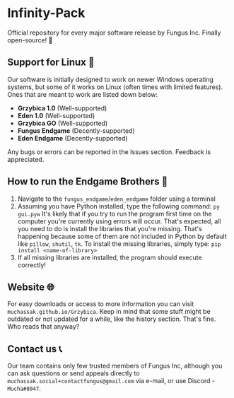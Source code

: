 # Infinity-Pack
Official repository for every major software release by Fungus Inc. Finally open-source! 🍄

## Support for Linux 🐧
Our software is initially designed to work on newer Windows operating systems, but some of it works on Linux (often times with limited features). Ones that are meant to work are listed down below:

- **Grzybica 1.0** (Well-supported)
- **Eden 1.0** (Well-supported)
- **Grzybica GO** (Well-supported)
- **Fungus Endgame** (Decently-supported)
- **Eden Endgame** (Decently-supported)

Any bugs or errors can be reported in the Issues section. Feedback is appreciated.

## How to run the Endgame Brothers 🔮
1.  Navigate to the `fungus_endgame`/`eden_endgame` folder using a terminal
2. Assuming you have Python installed, type the following command:
	`py gui.pyw`
	It's likely that if you try to run the program first time on the computer you're currently using errors will occur. That's expected, all you need to do is install the libraries that you're missing. That's happening because some of them are not included in Python by default like `pillow`, `shutil`, `tk`.
	To install the missing libraries, simply type: `pip install <name-of-library>`
3. If all missing libraries are installed, the program should execute correctly!

## Website 🌐
For easy downloads or access to more information you can visit `muchassak.github.io/Grzybica`.
Keep in mind that some stuff might be outdated or not updated for a while, like the history section. That's fine. Who reads that anyway?

## Contact us 📞
Our team contains only few trusted members of Fungus Inc, although you can ask questions or send appeals directly to `muchassak.social+contactfungus@gmail.com` via e-mail, or use Discord - `Mucha#8047`.
